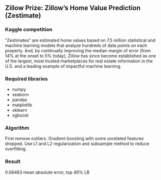 ## Zillow Prize: Zillow’s Home Value Prediction (Zestimate)

### Kaggle competition

“Zestimates” are estimated home values based on 7.5 million statistical and machine learning models that analyze hundreds of data points on each property. And, by continually improving the median margin of error (from 14% at the onset to 5% today), Zillow has since become established as one of the largest, most trusted marketplaces for real estate information in the U.S. and a leading example of impactful machine learning.

### Required libraries
- numpy
- seaborn
- pandas
- matplotlib
- sklearn
- xgboost

### Algorithm

First remove outliers.
Gradient boosting with some unrelated features dropped.
Use L1 and L2 regularization and subsample method to reduce overfitting.

### Result

0.06463 mean absolute error, top 46% LB